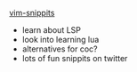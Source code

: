 [vim-snippits](vim-snippits)
* learn about LSP
* look into learning lua
* alternatives for coc?
* lots of fun snippits on twitter
